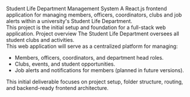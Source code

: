 Student Life Department Management System
A React.js frontend application for managing members, officers, coordinators, clubs and job alerts within a university's Student Life Department.  
This project is the initial setup and foundation for a full-stack web application.
 Project overview
The Student Life Department oversees all student clubs and activities.  
This web application will serve as a centralized platform for managing:
- Members, officers, coordinators, and department head roles.
- Clubs, events, and student opportunities.
- Job alerts and notifications for members (planned in future versions).

This initial deliverable focuses on project setup, folder structure, routing, and backend-ready frontend architecture.
